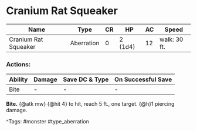 # Cranium Rat Squeaker

| Name | Type | CR | HP | AC | Speed |
|------|------|----|----|----|-------|
| Cranium Rat Squeaker | Aberration | 0 | 2 (1d4) | 12 | walk: 30 ft. |

### Actions:

| Ability | Damage | Save DC & Type | On Successful Save |
|---------|--------|----------------|--------------------|
| Bite | - | - | - |


**Bite.** {@atk mw} {@hit 4} to hit, reach 5 ft., one target. {@h}1 piercing damage.

^Tags: #monster #type_aberration